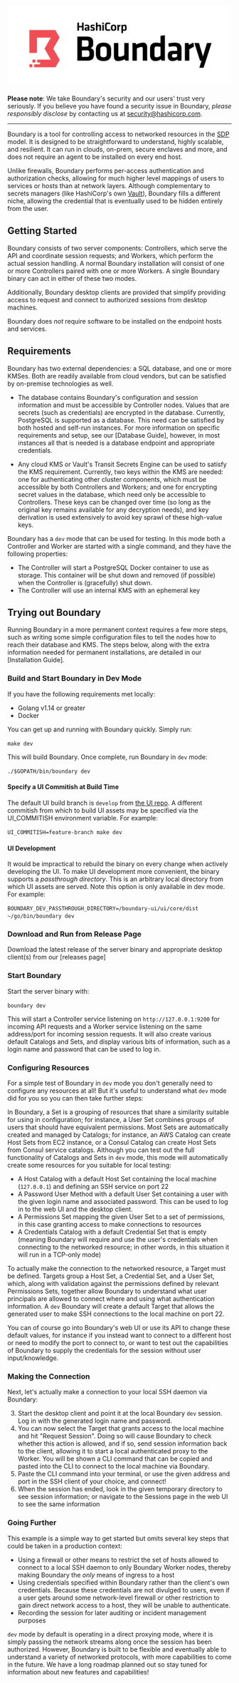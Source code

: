 ![](boundary.png)
----

**Please note**: We take Boundary's security and our users' trust very
seriously. If you believe you have found a security issue in Boundary,
_please responsibly disclose_ by contacting us at
[security@hashicorp.com](mailto:security@hashicorp.com).

----

Boundary is a tool for controlling access to networked resources in the
[SDP](https://en.wikipedia.org/wiki/Software_Defined_Perimeter) model. It is
designed to be straightforward to understand, highly scalable, and resilient.
It can run in clouds, on-prem, secure enclaves and more, and does not require
an agent to be installed on every end host.

Unlike firewalls, Boundary performs per-access authentication and
authorization checks, allowing for much higher level mappings of users to
services or hosts than at network layers. Although complementary to secrets
managers (like HashiCorp's own [Vault](https://www.vaultproject.io/)),
Boundary fills a different niche, allowing the credential that is eventually
used to be hidden entirely from the user.

Getting Started
-------------------------------

Boundary consists of two server components: Controllers, which serve the API
and coordinate session requests; and Workers, which perform the actual session
handling. A normal Boundary installation will consist of one or more
Controllers paired with one or more Workers. A single Boundary binary can act
in either of these two modes.

Additionally, Boundary desktop clients are provided that simplify providing
access to request and connect to authorized sessions from desktop machines.

Boundary does _not_ require software to be installed on the endpoint hosts
and services.

## Requirements

Boundary has two external dependencies: a SQL database, and one or more
KMSes.  Both are readily available from cloud vendors, but can be satisfied by
on-premise technologies as well.

* The database contains Boundary's configuration and session information and
  must be accessible by Controller nodes. Values that are secrets (such as
  credentials) are encrypted in the database. Currently, PostgreSQL is
  supported as a database. This need can be satisfied by both hosted and
  self-run instances. For more information on specific requirements and setup,
  see our [Database Guide], however, in most instances all that is needed is a
  database endpoint and appropriate credentials.

* Any cloud KMS or Vault's Transit Secrets Engine can be used to satisfy the
  KMS requirement. Currently, two keys within the KMS are needed: one for
  authenticating other cluster components, which must be accessible by both
  Controllers and Workers; and one for encrypting secret values in the
  database, which need only be accessible to Controllers. These keys can be
  changed over time (so long as the original key remains available for any
  decryption needs), and key derivation is used extensively to avoid key sprawl
  of these high-value keys.

Boundary has a `dev` mode that can be used for testing. In this mode both a
Controller and Worker are started with a single command, and they have the
following properties:

* The Controller will start a PostgreSQL Docker container to use as storage.
  This container will be shut down and removed (if possible) when the
  Controller is (gracefully) shut down.
* The Controller will use an internal KMS with an ephemeral key

## Trying out Boundary
Running Boundary in a more permanent context requires a few more steps, such
as writing some simple configuration files to tell the nodes how to reach their
database and KMS. The steps below, along with the extra information needed
for permanent installations, are detailed in our [Installation Guide].

### Build and Start Boundary in Dev Mode

If you have the following requirements met locally:
- Golang v1.14 or greater
- Docker

You can get up and running with Boundary quickly. Simply run:

  ```make dev```

This will build Boundary. Once complete, run Boundary in `dev` mode:

  ```./$GOPATH/bin/boundary dev```

#### Specify a UI Commitish at Build Time

The default UI build branch is `develop` from [the UI
repo](https://github.com/hashicorp/boundary-ui). A different commitish from
which to build UI assets may be specified via the UI_COMMITISH environment
variable. For example:

  ```UI_COMMITISH=feature-branch make dev```

#### UI Development

It would be impractical to rebuild the binary on every change when actively
developing the UI.  To make UI development more convenient, the binary
supports a _passthrough directory_.  This is an arbitrary local
directory from which UI assets are served.  Note this option is only available
in dev mode.  For example:

  ```BOUNDARY_DEV_PASSTHROUGH_DIRECTORY=/boundary-ui/ui/core/dist ~/go/bin/boundary dev```

### Download and Run from Release Page

Download the latest release of the server binary and appropriate desktop
client(s) from our [releases page]

### Start Boundary

Start the server binary with:

  ```boundary dev```

This will start a Controller service listening on `http://127.0.0.1:9200` for
incoming API requests and a Worker service listening on the same address/port for
incoming session requests. It will also create various default Catalogs and Sets,
and display various bits of information, such as a login name and password that can
be used to log in.

### Configuring Resources

For a simple test of Boundary in `dev` mode you don't generally need to
configure any resources at all! But it's useful to understand what `dev` mode
did for you so you can then take further steps:

In Boundary, a Set is a grouping of resources that share a similarity
suitable for using in configuration; for instance, a User Set combines groups
of users that should have equivalent permissions. Most Sets are automatically
created and managed by Catalogs; for instance, an AWS Catalog can create Host
Sets from EC2 instance, or a Consul Catalog can create Host Sets from Consul
service catalogs. Although you can test out the full functionality of Catalogs
and Sets in `dev` mode, this mode will automatically create some resources for
you suitable for local testing:

* A Host Catalog with a default Host Set containing the local machine
  (`127.0.0.1`) and defining an SSH service on port 22
* A Password User Method with a default User Set containing a user with the
  given login name and associated password. This can be used to log in to the
  web UI and the desktop client.
* A Permissions Set mapping the given User Set to a set of permissions, in this
  case granting access to make connections to resources
* A Credentials Catalog with a default Credential Set that is empty (meaning
  Boundary will require and use the user's credentials when connecting to the
  networked resource; in other words, in this situation it will run in a
  TCP-only mode)

To actually make the connection to the networked resource, a Target must be
defined. Targets group a Host Set, a Credential Set, and a User Set, which,
along with validation against the permissions defined by relevant Permissions
Sets, together allow Boundary to understand what user principals are allowed
to connect where and using what authentication information. A `dev` Boundary
will create a default Target that allows the generated user to make SSH
connections to the local machine on port 22.

You can of course go into Boundary's web UI or use its API to change these
default values, for instance if you instead want to connect to a different host
or need to modify the port to connect to, or want to test out the capabilities
of Boundary to supply the credentials for the session without user
input/knowledge.

### Making the Connection

Next, let's actually make a connection to your local SSH daemon via Boundary:

3. Start the desktop client and point it at the local Boundary `dev` session.
   Log in with the generated login name and password.
4. You can now select the Target that grants access to the local machine and
   hit "Request Session". Doing so will cause Boundary to check whether this
   action is allowed, and if so, send session information back to the client,
   allowing it to start a local authenticated proxy to the Worker. You will be
   shown a CLI command that can be copied and pasted into the CLI to connect to
   the local machine via Boundary.
5. Paste the CLI command into your terminal, or use the given address and port
   in the SSH client of your choice, and connect!
6. When the session has ended, look in the given temporary directory to see
   session information; or navigate to the Sessions page in the web UI to see
   the same information

### Going Further

This example is a simple way to get started but omits several key steps that
could be taken in a production context:

* Using a firewall or other means to restrict the set of hosts allowed to
  connect to a local SSH daemon to only Boundary Worker nodes, thereby making
  Boundary the _only_ means of ingress to a host
* Using credentials specified within Boundary rather than the client's own
  credentials. Because these credentials are not divulged to users, even if a
  user gets around some network-level firewall or other restriction to gain
  direct network access to a host, they will be unable to authenticate.
* Recording the session for later auditing or incident management purposes

`dev` mode by default is operating in a direct proxying mode, where it is
simply passing the network streams along once the session has been authorized.
However, Boundary is built to be flexible and eventually able to understand a
variety of networked protocols, with more capabilities to come in the future.
We have a long roadmap planned out so stay tuned for information about new
features and capabilities!
